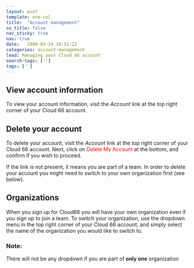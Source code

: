 ```yaml
---
layout: post
template: one-col
title:  "Account management"
so_title: false
nav_sticky: true
nav: true
date:   2090-03-24 10:51:22
categories: account-management
lead: Managing your Cloud 66 account
search-tags: ['']
tags: ['']
---
```


## View account information
To view your account information, visit the _Account_ link at the top right corner of your Cloud 66 account.

## Delete your account
To delete your account, visit the _Account_ link at the top right corner of your Cloud 66 account. Next, click on <font color='red'>Delete My Account</font> at the bottom, and confirm if you wish to proceed.

If the link is not present, it means you are part of a team. In order to delete your account you might need to switch to your own organization first (see below).


## Organizations

When you sign up for Cloud66 you will have your own organization even if you sign up to join a team. To switch your organization, use the dropdown menu in the top right corner of your Cloud 66 account, and simply select the name of the organization you would like to switch to.

<div class="notice">
  <h3>Note:</h3><p>There will not be any dropdown if you are part of <b>only one</b> organization </p>
</div>